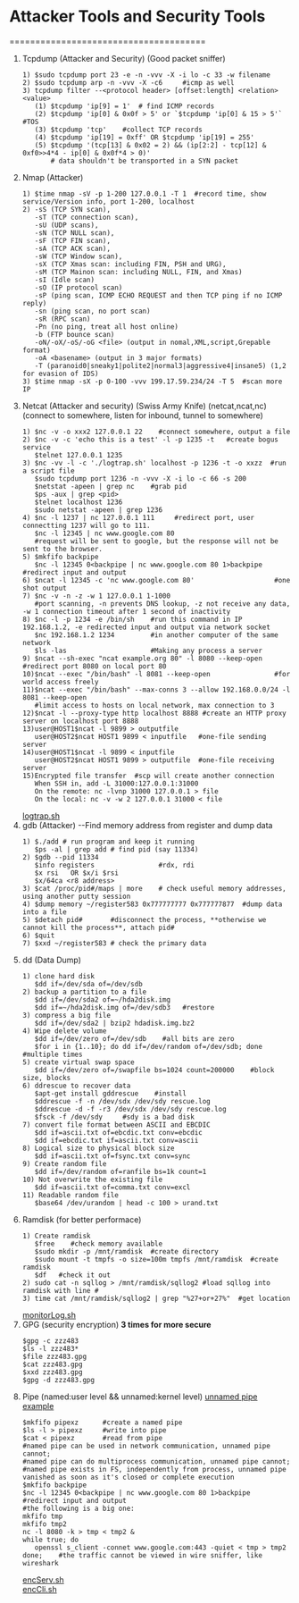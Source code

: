 # Attacker Tools and Security Tools
======================================  
1. Tcpdump (Attacker and Security) (Good packet sniffer)
   ```
   1) $sudo tcpdump port 23 -e -n -vvv -X -i lo -c 33 -w filename
   2) $sudo tcpdump arp -n -vvv -X -c6     #icmp as well
   3) tcpdump filter --<protocol header> [offset:length] <relation> <value>  
      (1) $tcpdump 'ip[9] = 1'  # find ICMP records
      (2) $tcpdump 'ip[0] & 0x0f > 5' or `$tcpdump 'ip[0] & 15 > 5'` #TOS
      (3) $tcpdump 'tcp'    #collect TCP records
      (4) $tcpdump 'ip[19] = 0xff' OR $tcpdump 'ip[19] = 255'
      (5) $tcpdump '(tcp[13] & 0x02 = 2) && (ip[2:2] - tcp[12] & 0xf0>>4*4 - ip[0] & 0x0f*4 > 0)'
          # data shouldn't be transported in a SYN packet
   ```
2. Nmap (Attacker)
   ```
   1) $time nmap -sV -p 1-200 127.0.0.1 -T 1  #record time, show service/Version info, port 1-200, localhost
   2) -sS (TCP SYN scan),  
      -sT (TCP connection scan),  
      -sU (UDP scans),
      -sN (TCP NULL scan),
      -sF (TCP FIN scan),
      -sA (TCP ACK scan),
      -sW (TCP Window scan),
      -sX (TCP Xmas scan: including FIN, PSH and URG),
      -sM (TCP Mainon scan: including NULL, FIN, and Xmas)
      -sI (Idle scan)
      -sO (IP protocol scan)
      -sP (ping scan, ICMP ECHO REQUEST and then TCP ping if no ICMP reply)
      -sn (ping scan, no port scan)
      -sR (RPC scan)
      -Pn (no ping, treat all host online)
      -b (FTP bounce scan)
      -oN/-oX/-oS/-oG <file> (output in nomal,XML,script,Grepable format)
      -oA <basename> (output in 3 major formats)
      -T (paranoid0|sneaky1|polite2|normal3|aggressive4|insane5) (1,2 for evasion of IDS)
   3) $time nmap -sX -p 0-100 -vvv 199.17.59.234/24 -T 5  #scan more IP
   ```
3. Netcat (Attacker and security) (Swiss Army Knife) (netcat,ncat,nc)  
   (connect to somewhere, listen for inbound, tunnel to somewhere)
   ```
   1) $nc -v -o xxx2 127.0.0.1 22    #connect somewhere, output a file
   2) $nc -v -c 'echo this is a test' -l -p 1235 -t   #create bogus service
      $telnet 127.0.0.1 1235
   3) $nc -vv -l -c './logtrap.sh' localhost -p 1236 -t -o xxzz  #run a script file
      $sudo tcpdump port 1236 -n -vvv -X -i lo -c 66 -s 200
      $netstat -apeen | grep nc    #grab pid
      $ps -aux | grep <pid>
      $telnet localhost 1236
      $sudo netstat -apeen | grep 1236
   4) $nc -l 1237 | nc 127.0.0.1 111     #redirect port, user connectting 1237 will go to 111.
      $nc -l 12345 | nc www.google.com 80  
      #request will be sent to google, but the response will not be sent to the browser.
   5) $mkfifo backpipe
      $nc -l 12345 0<backpipe | nc www.google.com 80 1>backpipe   #redirect input and output
   6) $ncat -l 12345 -c 'nc www.google.com 80'                    #one shot output
   7) $nc -v -n -z -w 1 127.0.0.1 1-1000   
      #port scanning, -n prevents DNS lookup, -z not receive any data, -w 1 connection timeout after 1 second of inactivity
   8) $nc -l -p 1234 -e /bin/sh    #run this command in IP 192.168.1.2, -e redirected input and output via network socket
      $nc 192.168.1.2 1234         #in another computer of the same network
      $ls -las                     #Making any process a server
   9) $ncat --sh-exec "ncat example.org 80" -l 8080 --keep-open  #redirect port 8080 on local port 80
   10)$ncat --exec "/bin/bash" -l 8081 --keep-open                #for world access freely
   11)$ncat --exec "/bin/bash" --max-conns 3 --allow 192.168.0.0/24 -l 8081 --keep-open
      #limit access to hosts on local network, max connection to 3
   12)$ncat -l --proxy-type http localhost 8888 #create an HTTP proxy server on localhost port 8888
   13)user@HOST1$ncat -l 9899 > outputfile
      user@HOST2$ncat HOST1 9899 < inputfile   #one-file sending server
   14)user@HOST1$ncat -l 9899 < inputfile
      user@HOST2$ncat HOST1 9899 > outputfile  #one-file receiving server
   15)Encrypted file transfer  #scp will create another connection
      When SSH in, add -L 31000:127.0.0.1:31000
      On the remote: nc -lvnp 31000 127.0.0.1 > file
      On the local: nc -v -w 2 127.0.0.1 31000 < file
   ```
   [logtrap.sh](https://github.com/mndarren/Code-Lib/blob/master/Data_Security_lib/resource/bash_code/logtrap.sh)
4. gdb (Attacker) --Find memory address from register and dump data  
   ```
   1) $./add # run program and keep it running
      $ps -al | grep add # find pid (say 11334)
   2) $gdb --pid 11334
   	  $info registers                #rdx, rdi
   	  $x rsi   OR $x/i $rsi
   	  $x/64ca <r8 address>
   3) $cat /proc/pid#/maps | more    # check useful memory addresses, using another putty session
   4) $dump memory ~/register583 0x777777777 0x777777877  #dump data into a file
   5) $detach pid#       #disconnect the process, **otherwise we cannot kill the process**, attach pid#
   6) $quit
   7) $xxd ~/register583 # check the primary data
   ```
5. dd (Data Dump)
   ```
   1) clone hard disk 
      $dd if=/dev/sda of=/dev/sdb
   2) backup a partition to a file
      $dd if=/dev/sda2 of=~/hda2disk.img
      $dd if=~/hda2disk.img of=/dev/sdb3   #restore
   3) compress a big file
      $dd if=/dev/sda2 | bzip2 hdadisk.img.bz2
   4) Wipe delete volume
      $dd if=/dev/zero of=/dev/sdb    #all bits are zero
      $for i in {1..10}; do dd if=/dev/random of=/dev/sdb; done   #multiple times
   5) create virtual swap space
      $dd if=/dev/zero of=/swapfile bs=1024 count=200000    #block size, blocks
   6) ddrescue to recover data
      $apt-get install gddrescue    #install
      $ddrescue -f -n /dev/sdx /dev/sdy rescue.log
      $ddrescue -d -f -r3 /dev/sdx /dev/sdy rescue.log
      $fsck -f /dev/sdy     #sdy is a bad disk
   7) convert file format between ASCII and EBCDIC
      $dd if=ascii.txt of=ebcdic.txt conv=ebcdic
      $dd if=ebcdic.txt if=ascii.txt conv=ascii
   8) Logical size to physical block size
      $dd if=ascii.txt of=fsync.txt conv=sync
   9) Create random file
      $dd if=/dev/random of=ranfile bs=1k count=1
   10) Not overwrite the existing file
      $dd if=ascii.txt of=comma.txt conv=excl
   11) Readable random file
      $base64 /dev/urandom | head -c 100 > urand.txt
   ```
6. Ramdisk (for better performace)
   ```
   1) Create ramdisk
      $free    #check memory available
      $sudo mkdir -p /mnt/ramdisk  #create directory
      $sudo mount -t tmpfs -o size=100m tmpfs /mnt/ramdisk  #create ramdisk
      $df   #check it out
   2) sudo cat -n sqllog > /mnt/ramdisk/sqllog2 #load sqllog into ramdisk with line #
   3) time cat /mnt/ramdisk/sqllog2 | grep "%27+or+27%"  #get location
   ```
   [monitorLog.sh](https://github.com/mndarren/Code-Lib/blob/master/Data_Security_lib/resource/bash_code/monitorLog.sh)
7. GPG (security encryption)  **3 times for more secure**
   ```
   $gpg -c zzz483
   $ls -l zzz483*
   $file zzz483.gpg
   $cat zzz483.gpg
   $xxd zzz483.gpg
   $gpg -d zzz483.gpg
   ```
8. Pipe (named:user level && unnamed:kernel level) [unnamed pipe example](https://github.com/mndarren/Code-Lib/blob/master/cpp_lib/unnamed_pipe/Interface.c)
   ```
   $mkfifo pipexz      #create a named pipe
   $ls -l > pipexz     #write into pipe
   $cat < pipexz       #read from pipe
   #named pipe can be used in network communication, unnamed pipe cannot;
   #named pipe can do multiprocess communication, unnamed pipe cannot;
   #named pipe exists in FS, independently from process, unnamed pipe vanished as soon as it's closed or complete execution
   $mkfifo backpipe
   $nc -l 12345 0<backpipe | nc www.google.com 80 1>backpipe  #redirect input and output
   #the following is a big one:
   mkfifo tmp
   mkfifo tmp2
   nc -l 8080 -k > tmp < tmp2 &
   while true; do
      openssl s_client -connet www.google.com:443 -quiet < tmp > tmp2
   done;    #the traffic cannot be viewed in wire sniffer, like wireshark
   ```
   [encServ.sh](https://github.com/mndarren/Code-Lib/blob/master/Data_Security_lib/resource/bash_code/encServ.sh)  
   [encCli.sh](https://github.com/mndarren/Code-Lib/blob/master/Data_Security_lib/resource/bash_code/encCli.sh)

